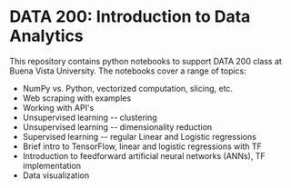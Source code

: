 # DATA 200: Introduction to Data Analytics

This repository contains python notebooks to support DATA 200 class at Buena Vista University. The notebooks cover a range of topics:

* NumPy vs. Python, vectorized computation, slicing, etc.
* Web scraping with examples
* Working with API's
* Unsupervised learning -- clustering
* Unsupervised learning -- dimensionality reduction
* Supervised learning -- regular Linear and Logistic regressions
* Brief intro to TensorFlow, linear and logistic regressions with TF
* Introduction to feedforward artificial neural networks (ANNs), TF implementation
* Data visualization
